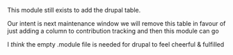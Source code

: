 This module still exists to add the drupal table.

Our intent is next maintenance window we
will remove this table in favour of just
adding a column to contribution tracking
and then this module can go

I *think* the empty .module file is needed
for drupal to feel cheerful & fulfilled
